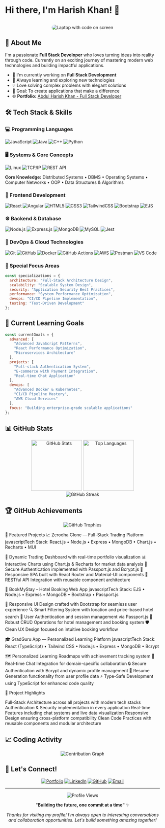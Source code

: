 # Hi there, I'm Harish Khan! 👋

<div align="center">

  
  <!-- Hero image from Unsplash (coding on a laptop) -->
  <img src="https://images.unsplash.com/photo-1542831371-d531d36971e6?ixlib=rb-4.0.3&auto=format&fit=crop&w=1200&q=60"
       alt="Laptop with code on screen"
       style="max-width: 100%; margin-top: 12px; border-radius: 12px;" />
</div>


## 🚀 About Me

I'm a passionate **Full Stack Developer** who loves turning ideas into reality through code. Currently on an exciting journey of mastering modern web technologies and building impactful applications.

- 🔭 I'm currently working on **Full Stack Development**
- 🌱 Always learning and exploring new technologies
- 💡 Love solving complex problems with elegant solutions
- 🎯 Goal: To create applications that make a difference
- 🌐 **Portfolio:** [Abdul Harish Khan - Full Stack Developer](your-portfolio-link-here)

## 🛠️ Tech Stack & Skills

### 💻 Programming Languages
![JavaScript](https://img.shields.io/badge/JavaScript-F7DF1E?style=for-the-badge&logo=javascript&logoColor=black)
![Java](https://img.shields.io/badge/Java-ED8B00?style=for-the-badge&logo=openjdk&logoColor=white)
![C++](https://img.shields.io/badge/C%2B%2B-00599C?style=for-the-badge&logo=c%2B%2B&logoColor=white)
![Python](https://img.shields.io/badge/Python-3776AB?style=for-the-badge&logo=python&logoColor=white)

### 🖥️ Systems & Core Concepts
![Linux](https://img.shields.io/badge/Linux-FCC624?style=for-the-badge&logo=linux&logoColor=black)
![TCP/IP](https://img.shields.io/badge/TCP%2FIP-4285F4?style=for-the-badge&logo=google-cloud&logoColor=white)
![REST API](https://img.shields.io/badge/REST_APIs-FF6C37?style=for-the-badge&logo=api&logoColor=white)

**Core Knowledge:** Distributed Systems • DBMS • Operating Systems • Computer Networks • OOP • Data Structures & Algorithms

### 🎨 Frontend Development
![React](https://img.shields.io/badge/React-20232A?style=for-the-badge&logo=react&logoColor=61DAFB)
![Angular](https://img.shields.io/badge/Angular-DD0031?style=for-the-badge&logo=angular&logoColor=white)
![HTML5](https://img.shields.io/badge/HTML5-E34F26?style=for-the-badge&logo=html5&logoColor=white)
![CSS3](https://img.shields.io/badge/CSS3-1572B6?style=for-the-badge&logo=css3&logoColor=white)
![TailwindCSS](https://img.shields.io/badge/Tailwind_CSS-38B2AC?style=for-the-badge&logo=tailwind-css&logoColor=white)
![Bootstrap](https://img.shields.io/badge/Bootstrap-563D7C?style=for-the-badge&logo=bootstrap&logoColor=white)
![EJS](https://img.shields.io/badge/EJS-B4CA65?style=for-the-badge&logo=ejs&logoColor=black)

### ⚙️ Backend & Database
![Node.js](https://img.shields.io/badge/Node.js-43853D?style=for-the-badge&logo=node.js&logoColor=white)
![Express.js](https://img.shields.io/badge/Express.js-404D59?style=for-the-badge&logo=express&logoColor=white)
![MongoDB](https://img.shields.io/badge/MongoDB-4EA94B?style=for-the-badge&logo=mongodb&logoColor=white)
![MySQL](https://img.shields.io/badge/MySQL-00000F?style=for-the-badge&logo=mysql&logoColor=white)
![Jest](https://img.shields.io/badge/Jest-323330?style=for-the-badge&logo=Jest&logoColor=white)

### 🚀 DevOps & Cloud Technologies
![Git](https://img.shields.io/badge/Git-F05032?style=for-the-badge&logo=git&logoColor=white)
![GitHub](https://img.shields.io/badge/GitHub-100000?style=for-the-badge&logo=github&logoColor=white)
![Docker](https://img.shields.io/badge/Docker-2496ED?style=for-the-badge&logo=docker&logoColor=white)
![GitHub Actions](https://img.shields.io/badge/GitHub_Actions-2088FF?style=for-the-badge&logo=github-actions&logoColor=white)
![AWS](https://img.shields.io/badge/Amazon_AWS-232F3E?style=for-the-badge&logo=amazon-aws&logoColor=white)
![Postman](https://img.shields.io/badge/Postman-FF6C37?style=for-the-badge&logo=postman&logoColor=white)
![VS Code](https://img.shields.io/badge/Visual_Studio_Code-0078D4?style=for-the-badge&logo=visual%20studio%20code&logoColor=white)

### 🎯 Special Focus Areas
```javascript
const specializations = {
  architecture: "Full-Stack Architecture Design",
  scalability: "Scalable System Design",
  security: "Application Security Best Practices",
  performance: "System Performance Optimization",
  devops: "CI/CD Pipeline Implementation",
  testing: "Test-Driven Development"
};
```

## 🎯 Current Learning Goals

```javascript
const currentGoals = {
  advanced: [
    "Advanced JavaScript Patterns", 
    "React Performance Optimization",
    "Microservices Architecture"
  ],
  projects: [
    "Full-stack Authentication System", 
    "E-commerce with Payment Integration",
    "Real-time Chat Application"
  ],
  devops: [
    "Advanced Docker & Kubernetes", 
    "CI/CD Pipeline Mastery",
    "AWS Cloud Services"
  ],
  focus: "Building enterprise-grade scalable applications"
};
```

## 📊 GitHub Stats

<div align="center">
  <img src="https://github-readme-stats.vercel.app/api?username=haarish73&show_icons=true&theme=radical&hide_border=true&count_private=true" alt="GitHub Stats" height="165">
  <img src="https://github-readme-stats.vercel.app/api/top-langs/?username=haarish73&layout=compact&theme=radical&hide_border=true" alt="Top Languages" height="165">
</div>

<div align="center">
  <img src="https://github-readme-streak-stats.herokuapp.com/?user=haarish73&theme=radical&hide_border=true" alt="GitHub Streak" />
</div>

## 🏆 GitHub Achievements

<div align="center">
  <img src="https://github-profile-trophy.vercel.app/?username=haarish73&theme=radical&no-frame=true&margin-w=15" alt="GitHub Trophies" />
</div>

🌟 Featured Projects
📈 Zerodha Clone — Full-Stack Trading Platform
javascriptTech Stack: React.js • Node.js • Express • MongoDB • Chart.js • Recharts • MUI

🏦 Dynamic Trading Dashboard with real-time portfolio visualization
📊 Interactive Charts using Chart.js & Recharts for market data analysis
🔐 Secure Authentication implemented with Passport.js and Bcrypt.js
📱 Responsive SPA built with React Router and Material-UI components
🔧 RESTful API Integration with reusable component architecture

🏨 BookMyStay – Hotel Booking Web App
javascriptTech Stack: EJS • Node.js • Express • MongoDB • Bootstrap • Passport.js

🎨 Responsive UI Design crafted with Bootstrap for seamless user experience
🔍 Smart Filtering System with location and price-based hotel search
👤 User Authentication and session management via Passport.js
💾 Robust CRUD Operations for hotel management and booking system
🛡️ Clean UX Design focused on intuitive booking workflow

🎓 GradGuru App — Personalized Learning Platform
javascriptTech Stack: React (TypeScript) • Tailwind CSS • Node.js • Express • MongoDB • Bcrypt

🗺️ Personalized Learning Roadmaps with achievement tracking system
💬 Real-time Chat Integration for domain-specific collaboration
🔒 Secure Authentication with Bcrypt and dynamic profile management
📄 Resume Generation functionality from user profile data
⚡ Type-Safe Development using TypeScript for enhanced code quality


🚀 Project Highlights

Full-Stack Architecture across all projects with modern tech stacks
Authentication & Security implementation in every application
Real-time Features including chat systems and live data visualization
Responsive Design ensuring cross-platform compatibility
Clean Code Practices with reusable components and modular architecture

## 📈 Coding Activity

<div align="center">
  <img src="https://github-readme-activity-graph.vercel.app/graph?username=haarish73&theme=redical&hide_border=true" alt="Contribution Graph" />
</div>

## 🤝 Let's Connect!

<div align="center">
  
[![Portfolio](https://img.shields.io/badge/Portfolio-FF5722?style=for-the-badge&logo=google-chrome&logoColor=white)](your-portfolio-link-here)
[![LinkedIn](https://img.shields.io/badge/LinkedIn-0077B5?style=for-the-badge&logo=linkedin&logoColor=white)](https://www.linkedin.com/in/abdul-harish-khan/)
[![GitHub](https://img.shields.io/badge/GitHub-100000?style=for-the-badge&logo=github&logoColor=white)](https://github.com/haarish73)
[![Email](https://img.shields.io/badge/Email-D14836?style=for-the-badge&logo=gmail&logoColor=white)](mailto:your-email@example.com)

</div>

---

<div align="center">
  <img src="https://komarev.com/ghpvc/?username=haarish73&color=blueviolet&style=flat-square&label=Profile+Views" alt="Profile Views" />
</div>

<div align="center">
  
**"Building the future, one commit at a time"** ✨

*Thanks for visiting my profile! I'm always open to interesting conversations and collaboration opportunities. Let's build something amazing together!* 

</div>
